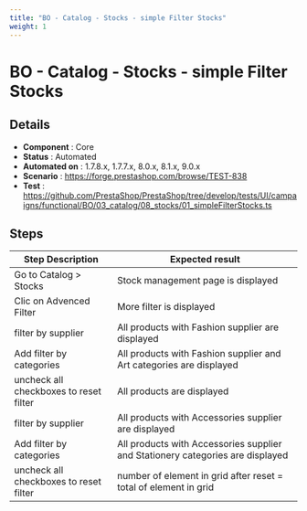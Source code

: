 ```yaml
---
title: "BO - Catalog - Stocks - simple Filter Stocks"
weight: 1
---
```


# BO - Catalog - Stocks - simple Filter Stocks
## Details
* **Component** : Core
* **Status** : Automated
* **Automated on** : 1.7.8.x, 1.7.7.x, 8.0.x, 8.1.x, 9.0.x
* **Scenario** : https://forge.prestashop.com/browse/TEST-838
* **Test** : https://github.com/PrestaShop/PrestaShop/tree/develop/tests/UI/campaigns/functional/BO/03_catalog/08_stocks/01_simpleFilterStocks.ts

## Steps
| Step Description | Expected result |
| ----- | ----- |
| Go to Catalog > Stocks | Stock management page is displayed |
| Clic on Advenced Filter | More filter is displayed |
| filter by supplier | All products with Fashion supplier are displayed |
| Add filter by categories | All products with Fashion supplier and Art categories are displayed |
| uncheck all checkboxes to reset filter | All products are displayed |
| filter by supplier | All products with Accessories supplier are displayed |
| Add filter by categories | All products with Accessories supplier and Stationery categories are displayed |
| uncheck all checkboxes to reset filter | number of element in grid after reset = total of element in grid |